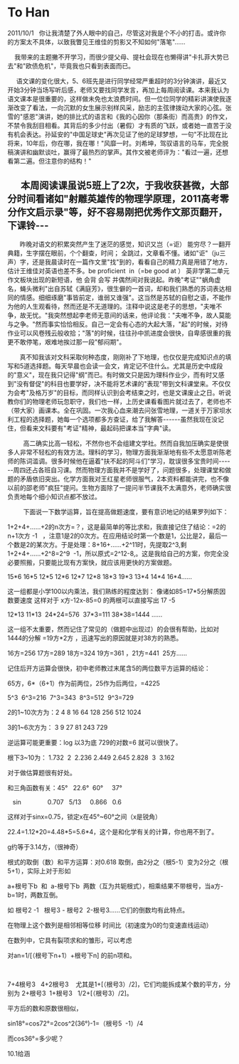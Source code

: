 # To Han
2011/10/1
 
你让我清楚了外人眼中的自己，尽管这对我是个不小的打击。或许你的方案太不具体，以致我瞥见王维佳的剪影又不知如何"落笔"......

   
我带来的主题撇不开学习，而很少提父母、提社会现在也懒得讲"卡扎菲大势已去"和"欧债危机"，毕竟我也只看到表面而已。

    
语文课的变化很大，5、6班先是进行同学经常严重超时的3分钟演讲，最近又开始3分钟当场写听后感，老师又要找同学发言，再加上每周阅读课。本来我认为语文课本是很重要的，这样做未免也太浪费时间。但一位位同学的精彩讲演使我逐渐改变了看法，一向沉默的女生展示别样风采，励志的主弦律拨动大家的心弦。张雪的"感恩"演讲，她的排比式的语言和《我的心因你（那条街）而高贵》的作文，不禁令我刮目相看。其背后的多少付出（暑假）才有质的飞跃，或者她一直苦于没有机会表达。孙延安的"中国足球史"再次见证了他的足球梦想，一句"不比现在比将来，10年后，你在哪，我在哪！"风靡一时。刘希坤，驾驭语言的马车，完全脱稿演讲和幽默谈吐，赢得了最热烈的掌声。其作文被老师评为："看过一遍，还想看第二遍。但注意你的结构！"

     
本周阅读课虽说5班上了2次，于我收获甚微，大部分时间看诸如"射雕英雄传的物理学原理，2011高考零分作文启示录"等，好不容易刚把优秀作文那页翻开，下课铃---
---

       昨晚对语文的积累突然产生了迷茫的感觉，知识又岂（=讵）
能穷尽？一翻开典籍，生字摆在眼前，个个翻查，时间；
全跳过，文章看不懂。诸如"讵"（ju三声）字，还是我晨读时在一篇作文里"找"到的，看看自己的精力真是用错了地方，估计王维佳对英语也差不多。be
proficient  in（=be good at ） 英非学第二单元作文板块出现的新短语，他
会背 会写
并偶然间对我说起。昨晚"考证""蜗角虚名，蝇头微利"出自苏轼《满庭芳》，很生僻的一首词，却和我们熟悉的苏词表达相同的情感。细细琢磨"事皆前定，谁弱又谁强"。这当然是苏轼的自慰之语，不能作为他的人生观看待，然而还是不无道理的。注释中说这是老子的思想，"夫唯不争，故无忧。"我突然想起李老师无意间的话来，他评论我："夫唯不争，故人莫能与之争。"然而事实恰恰相反。自己一定会有心态的大起大落，"起"的时候，对待作业可以风卷残云般收拾；"落"的时候，往往孙中凯进度会很快，自卑感很重的我更不敢停笔，艰难地挨过那一段"郁闷期"。

      
真不知我该对文科采取何种态度，刚刚补了下地理，也仅仅是完成知识点的填写和5道选择题。每天早晨也会读一会文，肯定记不住什么。尤其是历史中成段的"意义"，现在我只记得"纲"而已。有时做文只是因为理科作业少，而有时又感到"没有督促"的科目也要学好，决不能将艺术课的"表现"带到文科课堂来。不仅仅为会考"及格万岁"的目标，而同样认识到会考结束之时，也是文课废止之日。听说教你们的物理老师玩忽职守，我们也一样，上历史课看看图片就过去了，老师也不（带大家）画课本。全在巩固。一次我心血来潮去问张雪地理，一道关于万家坝水利工程的选择题，她每一个选项都多方查证，给了我解答------虽然我现在没记住，但看来文科要有"考证"精神，最起码把课本当"字典"读。

        
高二确实比高一轻松，不然你也不会组建文学社。然而自我加压确实是使很多人非常不轻松的有效方法。理科的学习，物理方面我渐渐地有些不太愿意听陈老师的陈词滥调。很多时候他在逼着"扶不起的阿斗们"学习，耽误很多宝贵时间------周四还占各班自习课。然而物理方面我并不是学好了，问题很多，处理课堂和做题的矛盾依旧突出。化学方面我对王红星老师很服气，2本资料都能讲完，也不像以前的邵老师"疯狂"提问。生物方面除了一提问半节课我不太满意外，老师确实很负责地每个细小知识点都不放过。

        
下面说一下数学运算，旨在提高做题速度，要有意识地记的结果罗列如下：

1+2+4+......+2的n次方=？，这是最简单的等比求和，我直接记住了结论：=2的n+1次方
-1  
，注意1是2的0次方。在应用结论时第一个数是1，公比是2，最后一个数是2的某次方。于是处理：8+16+......+2\^11时，先提取2\^3,剩1+2+4+......+2\^8=2\^9 
-1，所以原式=2\^12-8,。这是我给自己的方案，你完全没必要照搬，只要能比现有方案快，就应该用更快的方案做题。

15\*6 16\*5 12\*5 12\*6 12\*7 12\*8 18\*3 19\*3 13\*4 14\*4 16\*4......

这一组都是小学100以内乘法，我们熟练的程度达到：
像诸如85=17\*5分解质因数要速度 这样对于 x方-12x-85=0 的两根可以直接写出
17 -5

12\*13 11\*13  24\*24=576  37\*3=111 38\*38=1444 ......

这一组不太重要，然而记住了常见的（做题中出现过）的会很有帮助，比如对1444的分解
=19方\*2方 ，迅速写出的原因就是对38方的熟悉。

16方=256 17方=289 18方=324 19方=361 ，21方=441  25方......

记住后开方运算会很快，初中老师教过末尾含5的两位数平方运算的结论：

65方，6\*（6+1）作为前两位，25作为后两位，=4225

5\^3  6\^3=216  7\^3=343  8\^3=512  9\^3=729

2的1\~10次方为：2 4 8 16 64 128 256 512 1024

3的1\~6次方为： 3 9 27 81 243 729

逆运算可能更重要：log 以3为底 729的对数=6 就可以很快了。

根下3\~10为： 1.732  2  2.236 2.449 2.645 2.828  3  3.162

对于做估算题很有好处。

和三角函数有关：45°   22.6°  60°     37° 

   sin               0.707   5/13     0.866   0.6

这样对于sinx=0.75，锁定x在45°\~60°之间（x是锐角）

22.4=1.12\*20=4.48\*5=5.6\*4，这个是和化学有关的计算，你也用不到了。

g约等于3.14方，（很神奇）

根式的取倒（数）和平方运算：对0.618
取倒，由2分之（根5-1）变为2分之（根5+1），实际上对于形如

a+根号下b  和  a-根号下b 
两数（互为共轭根式），相乘结果不带根号，当a方-b=1时，两数互倒。

如 根号2 -1   根号3 - 根号2  2-根号3......它们的倒数均有此特点。

在物理上这个数列是相邻相等位移 时间比（初速度为0的匀变速直线运动）

在数列中，它具有裂项求和的雏形，可以考虑

对an=1/\[（根号下n+1）+根号下n\] 的前n项和。

 

7+4根号3   4+2根号3   
尤其是1+\[（根号3）/2\]，它们均能拆成某个数的平方，分别为 2+根号3 
1+根号3   1/2+\[（根号3）/2\]。

平方后的数和原数很相似，

sin18°=cos72°=2cos\^2(36°)-1=（根号5  -1）/4

而cos36°=多少呢？

10.1给涵
